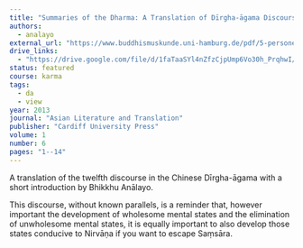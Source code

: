```yaml
---
title: "Summaries of the Dharma: A Translation of Dīrgha-āgama Discourse No. 12"
authors:
  - analayo
external_url: "https://www.buddhismuskunde.uni-hamburg.de/pdf/5-personen/analayo/summaries.pdf"
drive_links:
  - "https://drive.google.com/file/d/1faTaaSYl4nZfzCjpUmp6Vo30h_PrqhwI/view?usp=drive_link"
status: featured
course: karma
tags:
  - da
  - view
year: 2013
journal: "Asian Literature and Translation"
publisher: "Cardiff University Press"
volume: 1
number: 6
pages: "1--14"
---
```


A translation of the twelfth discourse in the Chinese Dīrgha-āgama with a short introduction by Bhikkhu Anālayo.

This discourse, without known parallels, is a reminder that, however important the development of wholesome mental states and the elimination of unwholesome mental states, it is equally important to also develop those states conducive to Nirvāṇa if you want to escape Saṃsāra.
